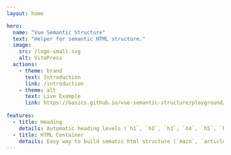 ```yaml
---
layout: home

hero:
  name: "Vue Semantic Structure"
  text: "Helper for semantic HTML structure."
  image:
    src: /logo-small.svg
    alt: VitePress
  actions:
    - theme: brand
      text: Introduction
      link: /introduction
    - theme: alt
      text: Live Example
      link: https://basics.github.io/vue-semantic-structure/playground/
      
features:
  - title: Heading
    details: Automatic heading levels (`h1`, `h2`, `h3`, `h4`, `h5`, `h6`)
  - title: HTML Container
    details: Easy way to build sematic html structure (`main`, `article`, `section`)
---
```


